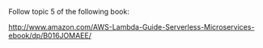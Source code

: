 Follow topic 5 of the following book:

http://www.amazon.com/AWS-Lambda-Guide-Serverless-Microservices-ebook/dp/B016JOMAEE/